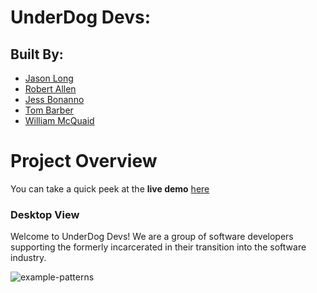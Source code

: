 # UnderDog Devs:

## Built By:

- [Jason Long](https://github.com/jlong5795)
- [Robert Allen](https://github.com/robertjallen)
- [Jess Bonanno](https://github.com/JessBonanno)
- [Tom Barber](https://github.com/buggtb)
- [William McQuaid](https://github.com/whmcquaid)

# Project Overview

You can take a quick peek at the **live demo** [here](https://epic-golick-cdef74.netlify.app/)

### Desktop View

Welcome to UnderDog Devs! We are a group of software developers supporting the formerly incarcerated in their transition into the software industry.

![example-patterns](https://media.giphy.com/media/8VkgrPdxMh0oo/giphy.gif)
